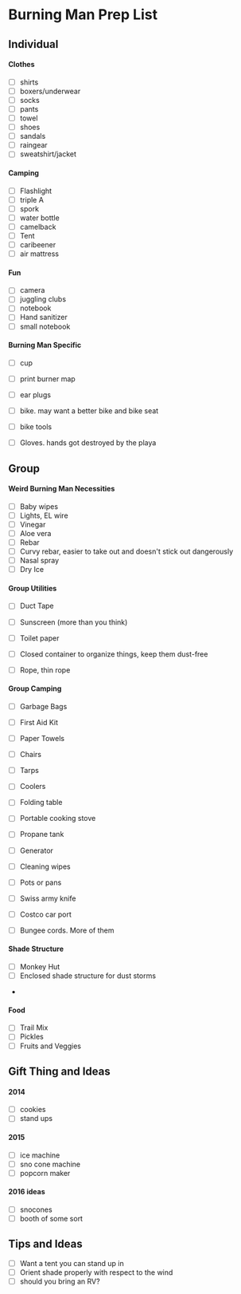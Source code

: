 # Burning Man Prep List

## Individual

#### Clothes
- [ ] shirts
- [ ] boxers/underwear
- [ ] socks
- [ ] pants
- [ ] towel
- [ ] shoes
- [ ] sandals
- [ ] raingear
- [ ] sweatshirt/jacket

#### Camping
- [ ] Flashlight
- [ ] triple A
- [ ] spork
- [ ] water bottle
- [ ] camelback
- [ ] Tent
- [ ] caribeener
- [ ] air mattress

#### Fun
- [ ] camera
- [ ] juggling clubs
- [ ] notebook
- [ ] Hand sanitizer 
- [ ] small notebook

#### Burning Man Specific
- [ ] cup
- [ ] print burner map
- [ ] ear plugs
- [ ] bike. may want a better bike and bike seat
- [ ] bike tools
- [ ] Gloves. hands got destroyed by the playa


## Group


#### Weird Burning Man Necessities
- [ ] Baby wipes
- [ ] Lights, EL wire
- [ ] Vinegar
- [ ] Aloe vera
- [ ] Rebar
- [ ] Curvy rebar, easier to take out and doesn't stick out dangerously
- [ ] Nasal spray
- [ ] Dry Ice

#### Group Utilities
- [ ] Duct Tape
- [ ] Sunscreen (more than you think)
- [ ] Toilet paper
- [ ] Closed container to organize things, keep them dust-free
- [ ] Rope, thin rope


#### Group Camping
- [ ] Garbage Bags
- [ ] First Aid Kit
- [ ] Paper Towels
- [ ] Chairs
- [ ] Tarps
- [ ] Coolers
- [ ] Folding table
- [ ] Portable cooking stove
- [ ] Propane tank
- [ ] Generator
- [ ] Cleaning wipes
- [ ] Pots or pans
- [ ] Swiss army knife
- [ ] Costco car port
- [ ] Bungee cords. More of them


#### Shade Structure
- [ ] Monkey Hut
- [ ] Enclosed shade structure for dust storms
- 

#### Food
- [ ] Trail Mix
- [ ] Pickles
- [ ] Fruits and Veggies

## Gift Thing and Ideas

#### 2014
- [ ] cookies
- [ ] stand ups

#### 2015
- [ ] ice machine
- [ ] sno cone machine
- [ ] popcorn maker

#### 2016 ideas
- [ ] snocones
- [ ] booth of some sort

## Tips and Ideas

- [ ] Want a tent you can stand up in
- [ ] Orient shade properly with respect to the wind
- [ ] should you bring an RV?
